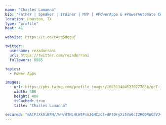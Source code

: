 ```yaml
---
name: "Charles Lamanna"
bio: "Father | Speaker | Trainer | MVP | #PowerApps & #PowerAutomate Community Super User | YouTuber Right-pointing triangle http://youtube.com/c/rezadorrani | Learn - Share - Clockwise rightwards and leftwards open circle arrows"
location: Houston, TX
type: "profile"
heat: 41

website: https://t.co/tAcqSdqguf

twitter:
  username: rezadorrani
  url: https://twitter.com/rezadorrani
  followers: 8885

topics:
  - Power Apps

images:
  - url: https://pbs.twimg.com/profile_images/1063114045270777856/qeT-jpWr_400x400.jpg
    width: 400
    height: 400
    isCached: true
    title: "Charles Lamanna"

secured: "mAtFJXkSiKFM//wH/dIHL4LW4Pnn36MCzdt+dPt0ryXi5Vu6cI2H0QRWG8VJ+hfxU9M0zp0bTkM3+oRApd4Ukx8KSxmInwce3piBNzE1tIY3SXvAdnY0j27mN07NrVsSFsiK6rwv+cuuJcoreZBoeBiAQY2nb39PEwBtO4Nw4NPssB3kSOVLHMNwv9Iqx9V3sCAbe4y0Qxjtjw9qhpDISD86+A2B0Rze3CHTM7UnIP/5VWpWHzBH09pNtCoVukK2pWPINpNLwQ/iWLftWJKaq0CWlToucVviobHSd975nSF+ee1ptoNEStqCkjupDa8VZ5P51ar+zQ9+5WBmfSVAo7lkUarZouZbIqRCVZ9qQwl/+Z3SiPl8hWawkjTdR+veM3/9/g+a0NzgEOeJbFEjQ6qjKDVP2UIQR7P/Tty9CjY=;frdz0V7FDbhvjkZyR8q0DQ=="
---
```


